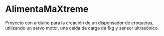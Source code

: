 # AlimentaMaXtreme
Proyecto con arduino para la creación de un dispensador de croquetas, utilizando un servo motor, una celda de carga de 1kg y sensor ultrasónico.
